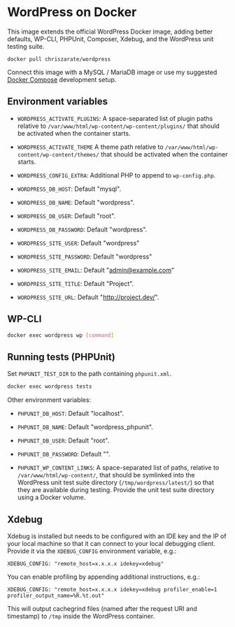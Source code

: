 # WordPress on Docker

This image extends the official WordPress Docker image, adding better defaults,
WP-CLI, PHPUnit, Composer, Xdebug, and the WordPress unit testing suite.

```
docker pull chriszarate/wordpress
```

Connect this image with a MySQL / MariaDB image or use my suggested
[Docker Compose](https://github.com/chriszarate/docker-wordpress-vip)
development setup.


## Environment variables

- `WORDPRESS_ACTIVATE_PLUGINS`: A space-separated list of plugin paths relative
  to `/var/www/html/wp-content/wp-content/plugins/` that should be activated
  when the container starts.

- `WORDPRESS_ACTIVATE_THEME` A theme path relative to `/var/www/html/wp-content/wp-content/themes/`
  that should be activated when the container starts.

- `WORDPRESS_CONFIG_EXTRA`: Additional PHP to append to `wp-config.php`.

- `WORDPRESS_DB_HOST`: Default "mysql".

- `WORDPRESS_DB_NAME`: Default "wordpress".

- `WORDPRESS_DB_USER`: Default "root".

- `WORDPRESS_DB_PASSWORD`: Default "wordpress".

- `WORDPRESS_SITE_USER`: Default "wordpress"

- `WORDPRESS_SITE_PASSWORD`: Default "wordpress"

- `WORDPRESS_SITE_EMAIL`: Default "admin@example.com"

- `WORDPRESS_SITE_TITLE`: Default "Project".

- `WORDPRESS_SITE_URL`: Default "http://project.dev/".


## WP-CLI

```sh
docker exec wordpress wp [command]
```


## Running tests (PHPUnit)

Set `PHPUNIT_TEST_DIR` to the path containing `phpunit.xml`.

```sh
docker exec wordpress tests
```

Other environment variables:

- `PHPUNIT_DB_HOST`: Default "localhost".

- `PHPUNIT_DB_NAME`: Default "wordpress_phpunit".

- `PHPUNIT_DB_USER`: Default "root".

- `PHPUNIT_DB_PASSWORD`: Default "".

- `PHPUNIT_WP_CONTENT_LINKS`: A space-separated list of paths, relative to
  `/var/www/html/wp-content/`, that should be symlinked into the WordPress unit
  test suite directory (`/tmp/wordpress/latest/`) so that they are available
  during testing. Provide the unit test suite directory using a Docker volume.


## Xdebug

Xdebug is installed but needs to be configured with an IDE key and the IP of
your local machine so that it can connect to your local debugging client.
Provide it via the `XDEBUG_CONFIG` environment variable, e.g.:

```
XDEBUG_CONFIG: "remote_host=x.x.x.x idekey=xdebug"
```

You can enable profiling by appending additional instructions, e.g.:

```
XDEBUG_CONFIG: "remote_host=x.x.x.x idekey=xdebug profiler_enable=1 profiler_output_name=%R.%t.out"
```

This will output cachegrind files (named after the request URI and timestamp) to
`/tmp` inside the WordPress container.
